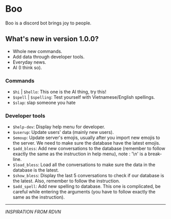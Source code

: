 # Boo

Boo is a discord bot brings joy to people.

## What's new in version 1.0.0?

- Whole new commands.
- Add data through developer tools.
- Everyday news.
- AI (I think so).

### Commands

- `$hi` | `$hello`: This one is the AI thing, try this!
- `$spell` | `$spelling`: Test yourself with Vietnamese/English spellings.
- `$slap`: slap someone you hate

### Developer tools

- `$help-dev`: Display help menu for developer.
- `$userup`: Update users' data (mainly new users).
- `$emoup`: Update server's emojis, usually after you import new emojis to the server. We need to make sure the database have the latest emojis.
- `$add_bless`: Add new conversations to the database (remember to follow exactly the same as the instruction in help menu), note : '\n' is a break-line. 
- `$load_bless`: Load all the conversations to make sure the data in the database is the latest.
- `$show_bless`: Display the last 5 conversations to check if our database is the latest. Also, remember to follow the instruction.
- `$add_spell`: Add new spelling to database. This one is complicated, be careful while entering the arguments (you have to follow exactly the same as the instruction).

-------------------------------------------------
_INSPIRATION FROM RDVN_
